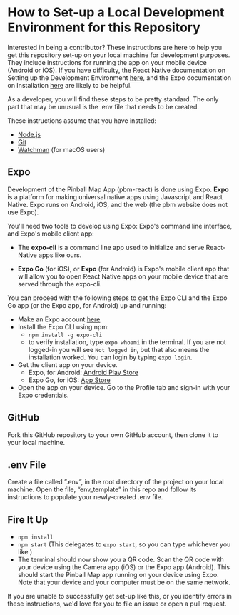 # How to Set-up a Local Development Environment for this Repository

Interested in being a contributor? These instructions are here to help you get this repository set-up on your local machine for development purposes. They include instructions for running the app on your mobile device (Android or iOS). If you have difficulty, the React Native documentation on Setting up the Development Environment [here](https://reactnative.dev/docs/environment-setup), and the Expo documentation on Installation [here](https://docs.expo.dev/get-started/installation/) are likely to be helpful.

As a developer, you will find these steps to be pretty standard. The only part that may be unusual is the .env file that needs to be created.

These instructions assume that you have installed:
* [Node.js](https://nodejs.org/en/)
* [Git](https://git-scm.com/)
* [Watchman](https://facebook.github.io/watchman/docs/install.html) (for macOS users)
## Expo
Development of the Pinball Map App (pbm-react) is done using Expo. **Expo** is a platform for making universal native apps using Javascript and React Native. Expo runs on Android, iOS, and the web (the pbm website does not use Expo).

You'll need two tools to develop using Expo: Expo's command line interface, and Expo's mobile client app:

* The **expo-cli** is a command line app used to initialize and serve React-Native apps like ours.

* **Expo Go** (for iOS), or **Expo** (for Android) is Expo's mobile client app that will allow you to open React Native apps on your mobile device that are served through the expo-cli.

You can proceed with the following steps to get the Expo CLI and the Expo Go app (or the Expo app, for Android) up and running:
* Make an Expo account [here](https//expo.dev/)
* Install the Expo CLI using npm:
    * `npm install -g expo-cli`
    * to verify installation, type `expo whoami` in the terminal.
            If you are not logged-in you will see `Not logged in`, but that also means the installation worked. You can login by typing `expo login`.
* Get the client app on your device.
    * Expo, for Android: [Android Play Store](https://play.google.com/store/apps/details?id=host.exp.exponent)
    * Expo Go, for iOS: [App Store](https://itunes.com/apps/exponent)
* Open the app on your device. Go to the Profile tab and sign-in with your Expo credentials.

## GitHub
Fork this GitHub repository to your own GitHub account, then clone it to your local machine.
## .env File
Create a file called ”.env”, in  the root directory of the project on your local machine. Open the file, “env_template” in this repo and follow its instructions to populate your newly-created .env file.
## Fire It Up
* `npm install`
* `npm start` (This delegates to `expo start`, so you can type whichever you like.)
* The terminal should now show you a QR code. Scan the QR code with your device using the Camera app (iOS) or the Expo app (Android). This should start the Pinball Map app running on your device using Expo. Note that your device and your computer must be on the same network.

If you are unable to successfully get set-up like this, or you identify errors in these instructions, we'd love for you to file an issue or open a pull request.

